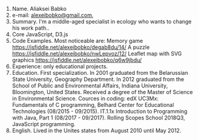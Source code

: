 1. Name. Aliaksei Babko
2. e-mail: alexeibobko@gmail.com, 
3. Summary. I'm a middle-aged specialist in ecology who wants to change his work path..
4. Core JavaScript, D3.js
5. Code Examples. Most noticeable are:
Memory game https://jsfiddle.net/alexeibobko/degab8du/14/ 
A puzzle https://jsfiddle.net/alexeibobko/nwLepvoz/12/ 
Leaflet map with SVG graphics https://jsfiddle.net/alexeibobko/q6w9jbdu/ 
6. Experience: only educational projects. 
7. Education. 
First specialization. In 2001 graduated from the Belarussian State University, Geography Department. In 2012 graduated from the School of Public and Environmental Affairs, Indiana University, Bloomington, United States. Received a degree of the Master of Science in Environmental Science. 
Cources in coding: edX UC3Mx: Fundamentals of C programming, Belhard Center for Educational Technologies (08/2015 - 09/2015). IT.1.1x Introduction to Programming with Java, Part 1 (08/2017 - 09/2017). Rolling Scopes School 2018Q3, JavaScript programming.
8. English. Lived in the Unites states from August 2010 until May 2012.
